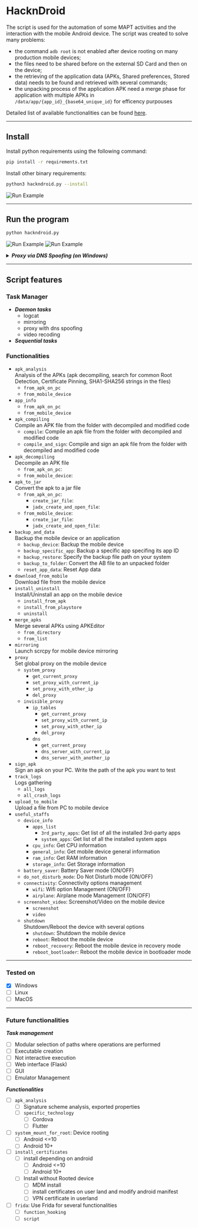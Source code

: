 # HacknDroid
The script is used for the automation of some MAPT activities and the interaction with the mobile Android device. The script was created to solve many problems:
- the command `adb root` is not enabled after device rooting on many production mobile devices;
- the files need to be shared before on the external SD Card and then on the device;
- the retrieving of the application data (APKs, Shared preferences, Stored data) needs to be found and retrieved with several commands;
- the unpacking process of the application APK need a merge phase for application with multiple APKs in `/data/app/{app_id}_{base64_unique_id}` for efficency purpouses

Detailed list of available functionalities can be found [here](#script-features).

---

## Install
Install python requirements using the following command:
```bash
pip install -r requirements.txt
```
Install other binary requirements:
```bash
python3 hackndroid.py --install
```
![Run Example](.img/run_install.png)

---

## Run the program
```bash
python hackndroid.py
```
![Run Example](.img/run_example_0.png)
![Run Example](.img/run_example_1.png)

<details>
<summary><i><b>Proxy via DNS Spoofing (on Windows)</b></i></summary>
<p>To run DNS Server using the tool, ensure that the Windows Firewall is disabled on the PC where the script will be run:</p><br>
<img src=".img/disable_windows_firewall_0.png"><br>
<img src=".img/disable_windows_firewall_1.png"><br>

If everything was set successfully, you can intercept the traffic on ports 80, 443 in Burp Suite as follows:
<img src=".img/dns_proxy_intercept.png"><br>
</details>

---

## Script features
### Task Manager
- ***Daemon tasks***
  - logcat
  - mirroring
  - proxy with dns spoofing
  - video recoding
- ***Sequential tasks***

### Functionalities
- `apk_analysis`<br>Analysis of the APKs (apk decompiling, search for common Root Detection, Certificate Pinning, SHA1-SHA256 strings in the files)
  - `from_apk_on_pc`
  - `from_mobile_device`
- `app_info`
  - `from_apk_on_pc`
  - `from_mobile_device`
- `apk_compiling`<br>Compile an APK file from the folder with decompiled and modified code
  - `compile`: Compile an apk file from the folder with decompiled and modified code
  - `compile_and_sign`: Compile and sign an apk file from the folder with decompiled and modified code
- `apk_decompiling`<br>Decompile an APK file
  - `from_apk_on_pc`: 
  - `from_mobile_device`: 
- `apk_to_jar`<br>Convert the apk to a jar file
  - `from_apk_on_pc`: 
    - `create_jar_file`: 
    - `jadx_create_and_open_file`: 
  - `from_mobile_device`: 
    - `create_jar_file`: 
    - `jadx_create_and_open_file`: 
- `backup_and_data`<br>Backup the mobile device or an application
  - `backup_device`: Backup the mobile device
  - `backup_specific_app`: Backup a specific app specifing its app ID
  - `backup_restore`: Specify the backup file path on your system
  - `backup_to_folder`: Convert the AB file to an unpacked folder
  - `reset_app_data`: Reset App data
- `download_from_mobile`<br>Download file from the mobile device
- `install_uninstall`<br>Install/Uninstall an app on the mobile device
  - `install_from_apk`
  - `install_from_playstore`
  - `uninstall`
- `merge_apks`<br>Merge several APKs using APKEditor
  - `from_directory`
  - `from_list`
- `mirroring`<br>Launch scrcpy for mobile device mirroring
- `proxy`<br>Set global proxy on the mobile device
  - `system_proxy`
    - `get_current_proxy`
    - `set_proxy_with_current_ip`
    - `set_proxy_with_other_ip`
    - `del_proxy`
  - `invisible_proxy`
    - `ip_tables`
      - `get_current_proxy`
      - `set_proxy_with_current_ip`
      - `set_proxy_with_other_ip`
      - `del_proxy`
    - `dns`
      - `get_current_proxy`
      - `dns_server_with_current_ip`
      - `dns_server_with_another_ip`
- `sign_apk`<br>Sign an apk on your PC. Write the path of the apk you want to test
- `track_logs`<br>Logs gathering
  - `all_logs`
  - `all_crash_logs`
- `upload_to_mobile`<br>Upload a file from PC to mobile device
- `useful_staffs`
  - `device_info`
    - `apps_list`
      - `3rd_party_apps`: Get list of all the installed 3rd-party apps
      - `system_apps`: Get list of all the installed system apps
    - `cpu_info`: Get CPU information
    - `general_info`: Get mobile device general information
    - `ram_info`: Get RAM information
    - `storage_info`: Get Storage information
  - `battery_saver`: Battery Saver mode (ON/OFF)
  - `do_not_disturb_mode`: Do Not Disturb mode (ON/OFF)
  - `connectivity`: Connectivity options management
    - `wifi`: Wifi option Management (ON/OFF)
    - `airplane`: Airplane mode Management (ON/OFF)
  - `screenshot_video`: Screenshot/Video on the mobile device
    - `screenshot`
    - `video`
  - `shutdown`<br>Shutdown/Reboot the device with several options
    - `shutdown`: Shutdown the mobile device
    - `reboot`: Reboot the mobile device
    - `reboot_recovery`: Reboot the mobile device in recovery mode
    - `reboot_bootloader`: Reboot the mobile device in bootloader mode

---

### Tested on
- [x] Windows
- [ ] Linux
- [ ] MacOS

---

### Future functionalities
***Task management***
- [ ] Modular selection of paths where operations are performed
- [ ] Executable creation
- [ ] Not interactive execution
- [ ] Web interface (Flask)
- [ ] GUI
- [ ] Emulator Management

***Functionalities***
- [ ] `apk_analysis`
  - [ ] Signature scheme analysis, exported properties
  - [ ] `specific_technology`
    - [ ] Cordova
    - [ ] Flutter
- [ ] `system_mount_for_root`: Device rooting
  - [ ] Android <=10
  - [ ] Android 10+
- [ ] `install_certificates`
    - [ ] install depending on android
      - [ ] Android <=10
      - [ ] Android 10+
    - [ ] Install without Rooted device
      - [ ] MDM install 
      - [ ] install certificates on user land and modify android manifest
      - [ ] VPN certificate in userland
- [ ] `frida`: Use Frida for several functionalities
  - [ ] `function_hooking`
  - [ ] `script`